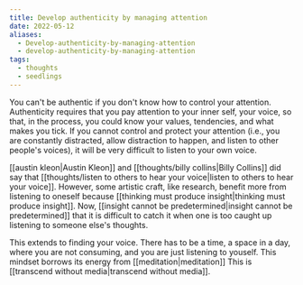 ```yaml
---
title: Develop authenticity by managing attention
date: 2022-05-12
aliases:
  - Develop-authenticity-by-managing-attention
  - develop-authenticity-by-managing-attention
tags:
  - thoughts
  - seedlings
---
```

You can't be authentic if you don't know how to control your attention. Authenticity requires that you pay attention to your inner self, your voice, so that, in the process, you could know your values, tendencies, and what makes you tick. If you cannot control and protect your attention (i.e., you are constantly distracted, allow distraction to happen, and listen to other people's voices), it will be very difficult to listen to your own voice.

[[austin kleon|Austin Kleon]] and [[thoughts/billy collins|Billy Collins]] did say that [[thoughts/listen to others to hear your voice|listen to others to hear your voice]]. However, some artistic craft, like research, benefit more from listening to oneself because [[thinking must produce insight|thinking must produce insight]]. Now, [[insight cannot be predetermined|insight cannot be predetermined]] that it is difficult to catch it when one is too caught up listening to someone else's thoughts.

This extends to finding your voice. There has to be a time, a space in a day, where you are not consuming, and you are just listening to youself. This mindset borrows its energy from [[meditation|meditation]] This is [[transcend without media|transcend without media]].